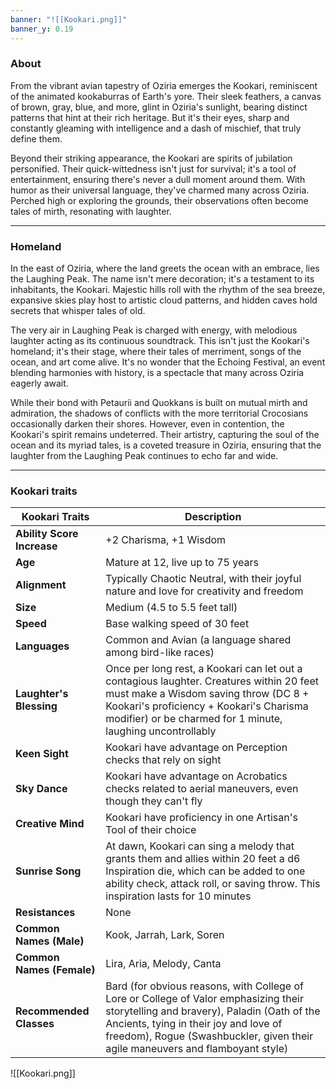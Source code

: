 ```yaml
---
banner: "![[Kookari.png]]"
banner_y: 0.19
---
```

### About

From the vibrant avian tapestry of Oziria emerges the Kookari, reminiscent of the animated kookaburras of Earth's yore. Their sleek feathers, a canvas of brown, gray, blue, and more, glint in Oziria's sunlight, bearing distinct patterns that hint at their rich heritage. But it's their eyes, sharp and constantly gleaming with intelligence and a dash of mischief, that truly define them.

Beyond their striking appearance, the Kookari are spirits of jubilation personified. Their quick-wittedness isn't just for survival; it's a tool of entertainment, ensuring there's never a dull moment around them. With humor as their universal language, they've charmed many across Oziria. Perched high or exploring the grounds, their observations often become tales of mirth, resonating with laughter.

-----
### Homeland

In the east of Oziria, where the land greets the ocean with an embrace, lies the Laughing Peak. The name isn't mere decoration; it's a testament to its inhabitants, the Kookari. Majestic hills roll with the rhythm of the sea breeze, expansive skies play host to artistic cloud patterns, and hidden caves hold secrets that whisper tales of old.

The very air in Laughing Peak is charged with energy, with melodious laughter acting as its continuous soundtrack. This isn't just the Kookari's homeland; it's their stage, where their tales of merriment, songs of the ocean, and art come alive. It's no wonder that the Echoing Festival, an event blending harmonies with history, is a spectacle that many across Oziria eagerly await.

While their bond with Petaurii and Quokkans is built on mutual mirth and admiration, the shadows of conflicts with the more territorial Crocosians occasionally darken their shores. However, even in contention, the Kookari's spirit remains undeterred. Their artistry, capturing the soul of the ocean and its myriad tales, is a coveted treasure in Oziria, ensuring that the laughter from the Laughing Peak continues to echo far and wide.

-----
### Kookari traits

| **Kookari Traits**         | **Description**                                                                                                                                                                                                                                                 |
| -------------------------- | --------------------------------------------------------------------------------------------------------------------------------------------------------------------------------------------------------------------------------------------------------------- |
| **Ability Score Increase** | +2 Charisma, +1 Wisdom                                                                                                                                                                                                                                          |
| **Age**                    | Mature at 12, live up to 75 years                                                                                                                                                                                                                               |
| **Alignment**              | Typically Chaotic Neutral, with their joyful nature and love for creativity and freedom                                                                                                                                                                         |
| **Size**                   | Medium (4.5 to 5.5 feet tall)                                                                                                                                                                                                                                   |
| **Speed**                  | Base walking speed of 30 feet                                                                                                                                                                                                                                   |
| **Languages**              | Common and Avian (a language shared among bird-like races)                                                                                                                                                                                                      |
| **Laughter's Blessing**    | Once per long rest, a Kookari can let out a contagious laughter. Creatures within 20 feet must make a Wisdom saving throw (DC 8 + Kookari's proficiency + Kookari's Charisma modifier) or be charmed for 1 minute, laughing uncontrollably                      |
| **Keen Sight**             | Kookari have advantage on Perception checks that rely on sight                                                                                                                                                                                                  |
| **Sky Dance**              | Kookari have advantage on Acrobatics checks related to aerial maneuvers, even though they can't fly                                                                                                                                                             |
| **Creative Mind**          | Kookari have proficiency in one Artisan's Tool of their choice                                                                                                                                                                                                  |
| **Sunrise Song**           | At dawn, Kookari can sing a melody that grants them and allies within 20 feet a d6 Inspiration die, which can be added to one ability check, attack roll, or saving throw. This inspiration lasts for 10 minutes                                                |
| **Resistances**            | None                                                                                                                                                                                                                                                            |
| **Common Names (Male)**    | Kook, Jarrah, Lark, Soren                                                                                                                                                                                                                                       |
| **Common Names (Female)**  | Lira, Aria, Melody, Canta                                                                                                                                                                                                                                       |
| **Recommended Classes**    | Bard (for obvious reasons, with College of Lore or College of Valor emphasizing their storytelling and bravery), Paladin (Oath of the Ancients, tying in their joy and love of freedom), Rogue (Swashbuckler, given their agile maneuvers and flamboyant style) | 

![[Kookari.png]]